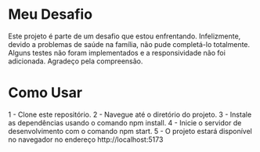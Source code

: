 # Meu Desafio

Este projeto é parte de um desafio que estou enfrentando. Infelizmente, devido a problemas de saúde na família, não pude completá-lo totalmente. Alguns testes não foram implementados e a responsividade não foi adicionada. Agradeço pela compreensão.


# Como Usar

1 - Clone este repositório.
2 - Navegue até o diretório do projeto.
3 - Instale as dependências usando o comando npm install.
4 - Inicie o servidor de desenvolvimento com o comando npm start.
5 - O projeto estará disponível no navegador no endereço http://localhost:5173